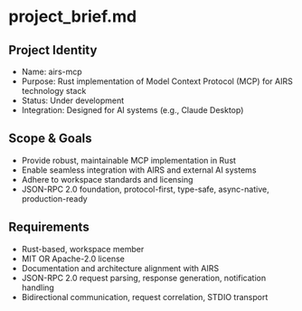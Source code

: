 # project_brief.md

## Project Identity
- Name: airs-mcp
- Purpose: Rust implementation of Model Context Protocol (MCP) for AIRS technology stack
- Status: Under development
- Integration: Designed for AI systems (e.g., Claude Desktop)

## Scope & Goals
- Provide robust, maintainable MCP implementation in Rust
- Enable seamless integration with AIRS and external AI systems
- Adhere to workspace standards and licensing
- JSON-RPC 2.0 foundation, protocol-first, type-safe, async-native, production-ready

## Requirements
- Rust-based, workspace member
- MIT OR Apache-2.0 license
- Documentation and architecture alignment with AIRS
- JSON-RPC 2.0 request parsing, response generation, notification handling
- Bidirectional communication, request correlation, STDIO transport
